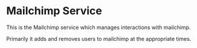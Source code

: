 # Mailchimp Service

This is the Mailchimp service which manages interactions with mailchimp.

Primarily it adds and removes users to mailchimp at the appropriate times.
